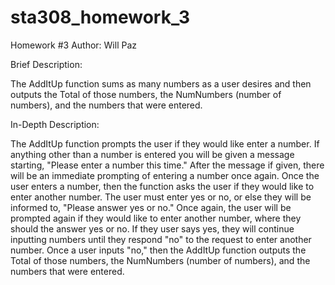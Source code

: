 # sta308_homework_3
Homework #3
Author: Will Paz

Brief Description:

The AddItUp function sums as many numbers as a user desires and then outputs
the Total of those numbers, the NumNumbers (number of numbers), and the 
numbers that were entered.

In-Depth Description:

The AddItUp function prompts the user if they would like enter a number. If 
anything other than a number is entered you will be given a message 
starting, "Please enter a number this time." After the message if given, there 
will be an immediate prompting of entering a number once again. Once the user 
enters a number, then the function asks the user if they would like to enter
another number. The user must enter yes or no, or else they will be informed to, 
"Please answer yes or no." Once again, the user will be prompted again if they
would like to enter another number, where they should the answer yes or no. 
If they user says yes, they will continue inputting numbers until they respond
"no" to the request to enter another number. Once a user inputs "no," then
the AddItUp function outputs the Total of those numbers, the NumNumbers 
(number of numbers), and the numbers that were entered.
